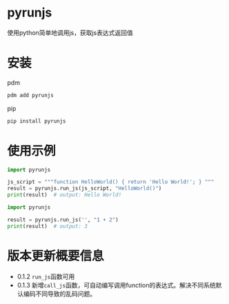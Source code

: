 # pyrunjs

使用python简单地调用js，获取js表达式返回值

# 安装

pdm

```bash
pdm add pyrunjs
```

pip

```bash
pip install pyrunjs
```

# 使用示例

```python
import pyrunjs

js_script = """function HelloWorld() { return 'Hello World!'; } """
result = pyrunjs.run_js(js_script, "HelloWorld()")
print(result)  # output: Hello World!
```

```python
import pyrunjs

result = pyrunjs.run_js('', "1 + 2")
print(result)  # output: 3
```

# 版本更新概要信息

* 0.1.2 `run_js`函数可用
* 0.1.3 新增`call_js`函数，可自动编写调用function的表达式。解决不同系统默认编码不同导致的乱码问题。